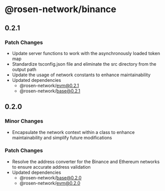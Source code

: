 # @rosen-network/binance

## 0.2.1

### Patch Changes

- Update server functions to work with the asynchronously loaded token map
- Standardize tsconfig.json file and eliminate the src directory from the output path
- Update the usage of network constants to enhance maintainability
- Updated dependencies
  - @rosen-network/evm@0.2.1
  - @rosen-network/base@0.2.1

## 0.2.0

### Minor Changes

- Encapsulate the network context within a class to enhance maintainability and simplify future modifications

### Patch Changes

- Resolve the address converter for the Binance and Ethereum networks to ensure accurate address validation
- Updated dependencies
  - @rosen-network/base@0.2.0
  - @rosen-network/evm@0.2.0

